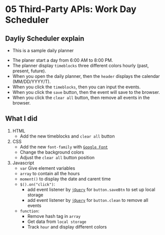 # 05 Third-Party APIs: Work Day Scheduler

## Dayliy Scheduler explain

* This is a sample daily planner
- The planer start a day from 6:00 AM to 8:00 PM.
- The planner display `timeblocks` three different colors hourly (past, present, future).
- When you open the daily planner, then the `header` displays the calendar (MM/DD/YYYY/T).
- When you click the `timeblocks`, then you can input the events.
- When you click the `save` button, then the event will save to the browser.
- When you click the `clear all` button, then remove all events in the browser.

## What I did

1. HTML
    * Add the new timeblocks and `clear all` button
2. CSS
    * Add the new `font-family` with [`Google Font`](https://fonts.google.com/)
    * Change the background colors
    * Adjust the `clear all` button position
3. Javascript
    * `var` Give element variables
    * `array` to contain all the hours
    * `moment()` to display the date and carent time
    * `$().on("click")`:
        - add event listener by [`jQuery`](https://jquery.com/) for `button.saveBtn` to set up local storage
        - add event listener by [`jQuery`](https://jquery.com/) for `button.clean` to remove all events
    * `function`:
        - Remove hash tag in `array`
        - Get data from `local storage`
        - Track `hour` and display different colors
